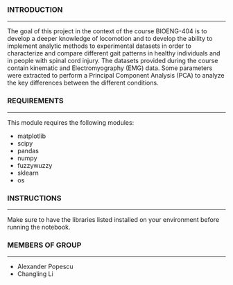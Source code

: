 ### INTRODUCTION
------------

The goal of this project in the context of the course BIOENG-404 is to develop a deeper knowledge 
of locomotion and to develop the ability to implement analytic methods to experimental datasets in 
order to characterize and compare different gait patterns in healthy individuals and in people with 
spinal cord injury. The datasets provided during the course contain kinematic and Electromyography (EMG)
data. Some parameters were extracted to perform a Principal Component Analysis (PCA) to analyze the key
differences between the different conditions.

### REQUIREMENTS
------------

This module requires the following modules:

* matplotlib
* scipy
* pandas
* numpy
* fuzzywuzzy
* sklearn
* os

### INSTRUCTIONS
------------

Make sure to have the libraries listed installed on your environment before running the notebook.

### MEMBERS OF GROUP
------------
* Alexander Popescu 
* Changling Li
